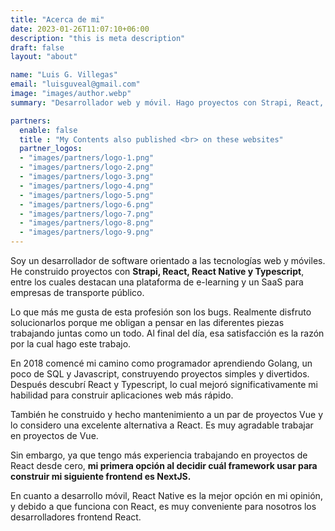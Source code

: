 ```yaml
---
title: "Acerca de mi"
date: 2023-01-26T11:07:10+06:00
description: "this is meta description"
draft: false
layout: "about"

name: "Luis G. Villegas"
email: "luisguveal@gmail.com"
image: "images/author.webp"
summary: "Desarrollador web y móvil. Hago proyectos con Strapi, React, React Native y Typescript y comparto mis experiencias en este blog."

partners:
  enable: false
  title : "My Contents also published <br> on these websites"
  partner_logos:
  - "images/partners/logo-1.png"
  - "images/partners/logo-2.png"
  - "images/partners/logo-3.png"
  - "images/partners/logo-4.png"
  - "images/partners/logo-5.png"
  - "images/partners/logo-6.png"
  - "images/partners/logo-7.png"
  - "images/partners/logo-8.png"
  - "images/partners/logo-9.png"
---
```


Soy un desarrollador de software orientado a las tecnologías web y móviles. He construido proyectos con **Strapi, React, React Native y Typescript**, entre los cuales destacan una plataforma de e-learning y un SaaS para empresas de transporte público.

Lo que más me gusta de esta profesión son los bugs. Realmente disfruto solucionarlos porque me obligan a pensar en las diferentes piezas trabajando juntas como un todo. Al final del día, esa satisfacción es la razón por la cual hago este trabajo.

En 2018 comencé mi camino como programador aprendiendo Golang, un poco de SQL y Javascript, construyendo proyectos simples y divertidos. Después descubrí React y Typescript, lo cual mejoró significativamente mi habilidad para construir aplicaciones web más rápido.

También he construido y hecho mantenimiento a un par de proyectos Vue y lo considero una excelente alternativa a React. Es muy agradable trabajar en proyectos de Vue.

Sin embargo, ya que tengo más experiencia trabajando en proyectos de React desde cero, **mi primera opción al decidir cuál framework usar para construir mi siguiente frontend es NextJS.**

En cuanto a desarrollo móvil, React Native es la mejor opción en mi opinión, y debido a que funciona con React, es muy conveniente para nosotros los desarrolladores frontend React.
